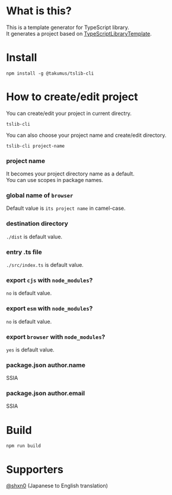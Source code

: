# What is this?
This is a template generator for TypeScript library.   
It generates a project based on [TypeScriptLibraryTemplate](https://github.com/takumus/TypeScriptLibraryTemplate).
# Install
```
npm install -g @takumus/tslib-cli
```
# How to create/edit project
You can create/edit your project in current directry.
```
tslib-cli
```
You can also choose your project name and create/edit directory.
```
tslib-cli project-name
```
### project name
It becomes your project directory name as a default.  
You can use scopes in package names.  
### global name of `browser`
Default value is `its project name` in camel-case.
### destination directory
`./dist` is default value.
### entry .ts file
`./src/index.ts` is default value.
### export `cjs` with `node_modules`?
`no` is default value.
### export `esm` with `node_modules`?
`no` is default value.
### export `browser` with `node_modules`?
`yes` is default value.
### package.json author.name
SSIA
### package.json author.email
SSIA

# Build
```
npm run build
```

# Supporters
[@shxn0](https://github.com/shxn0) (Japanese to English translation)
